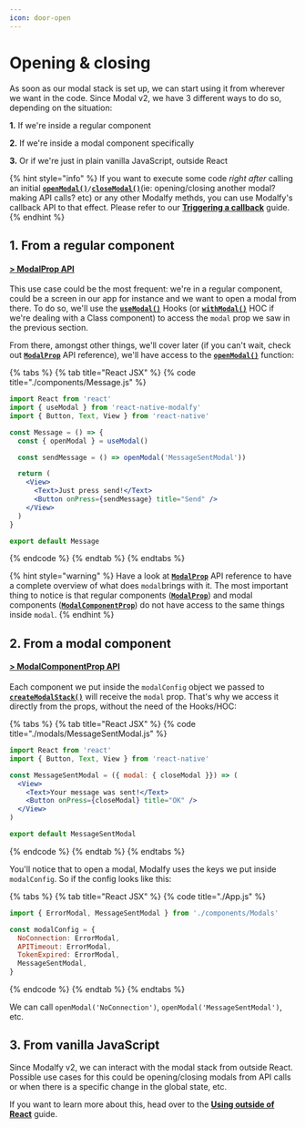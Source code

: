 ```yaml
---
icon: door-open
---
```


# Opening & closing

As soon as our modal stack is set up, we can start using it from wherever we want in the code. Since Modal v2, we have 3 different ways to do so, depending on the situation:&#x20;

**1.** If we're inside a regular component

**2.** If we're inside a modal component specifically

**3.** Or if we're just in plain vanilla JavaScript, outside React

{% hint style="info" %}
If you want to execute some code _right after_ calling an initial [**`openModal()`**](../api/types/modalprop.md#openmodal)`/`[**`closeModal()`**](../api/types/modalprop.md#closemodal)(ie: opening/closing another modal? making API calls? etc) or any other Modalfy methds, you can use Modalfy's callback API to that effect. Please refer to our [**Triggering a callback**](triggering-a-callback.md) guide.
{% endhint %}

## 1. From a regular component

#### [> ModalProp API](../api/types/modalprop.md)

This use case could be the most frequent: we're in a regular component, could be a screen in our app for instance and we want to open a modal from there. To do so, we'll use the [**`useModal()`**](../api/usemodal.md) Hooks (or [**`withModal()`**](../api/withmodal.md) HOC if we're dealing with a Class component) to access the `modal` prop we saw in the previous section.

From there, amongst other things, we'll cover later (if you can't wait, check out [**`ModalProp`**](../api/types/modalprop.md) API reference), we'll have access to the [**`openModal()`**](../api/types/modalprop.md#openmodal) function:

{% tabs %}
{% tab title="React JSX" %}
{% code title="./components/Message.js" %}
```jsx
import React from 'react'
import { useModal } from 'react-native-modalfy'
import { Button, Text, View } from 'react-native'

const Message = () => {
  const { openModal } = useModal()

  const sendMessage = () => openModal('MessageSentModal'))

  return (
    <View>
      <Text>Just press send!</Text>
      <Button onPress={sendMessage} title="Send" />
    </View>
  )
}

export default Message

```
{% endcode %}
{% endtab %}
{% endtabs %}

{% hint style="warning" %}
Have a look at [**`ModalProp`**](../api/types/modalprop.md) API reference to have a complete overview of what does `modal`brings with it. The most important thing to notice is that regular components ([**`ModalProp`**](../api/types/modalprop.md))  and modal components ([**`ModalComponentProp`**](../api/types/modalcomponentprop.md)) do not have access to the same things inside `modal`.
{% endhint %}

## 2. From a modal component

#### [> ModalComponentProp API](../api/types/modalcomponentprop.md)

Each component we put inside the `modalConfig` object we passed to [**`createModalStack()`**](../api/createmodalstack.md) will receive the `modal` prop. That's why we access it directly from the props, without the need of the Hooks/HOC:

{% tabs %}
{% tab title="React JSX" %}
{% code title="./modals/MessageSentModal.js" %}
```jsx
import React from 'react'
import { Button, Text, View } from 'react-native'

const MessageSentModal = ({ modal: { closeModal }}) => (
  <View>
    <Text>Your message was sent!</Text>
    <Button onPress={closeModal} title="OK" />
  </View>
)

export default MessageSentModal

```
{% endcode %}
{% endtab %}
{% endtabs %}

You'll notice that to open a modal, Modalfy uses the keys we put inside `modalConfig`. So if the config looks like this:

{% tabs %}
{% tab title="React JSX" %}
{% code title="./App.js" %}
```jsx
import { ErrorModal, MessageSentModal } from './components/Modals'

const modalConfig = {
  NoConnection: ErrorModal,
  APITimeout: ErrorModal,
  TokenExpired: ErrorModal,
  MessageSentModal,
}
```
{% endcode %}
{% endtab %}
{% endtabs %}

We can call `openModal('NoConnection')`, `openModal('MessageSentModal')`, etc.

## 3. From vanilla JavaScript

Since Modalfy v2, we can interact with the modal stack from outside React. Possible use cases for this could be opening/closing modals from API calls or when there is a specific change in the global state, etc.

If you want to learn more about this, head over to the [**Using outside of React**](outside-react.md) guide.
